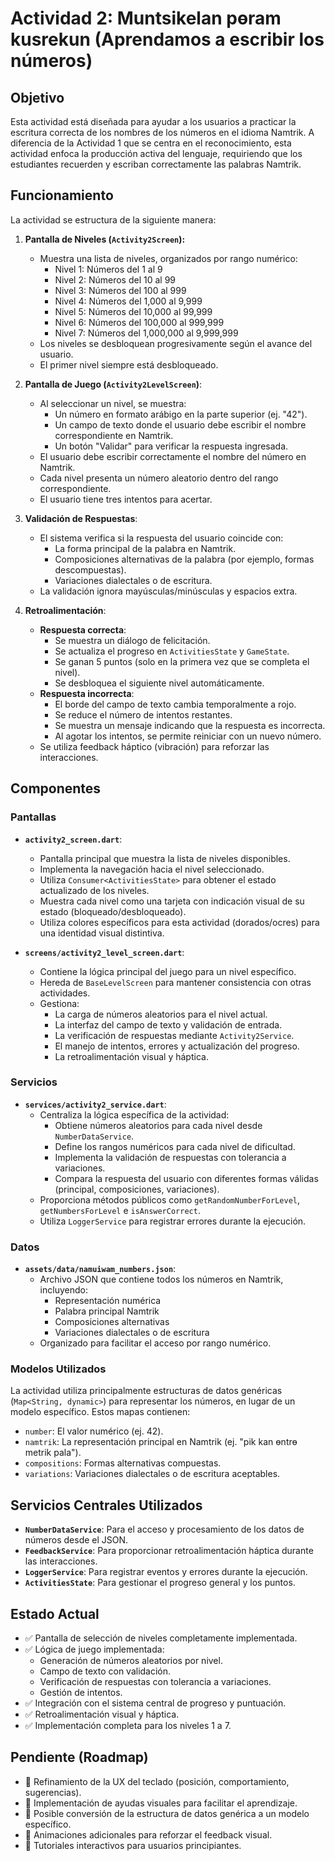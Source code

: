 # Actividad 2: Muntsikelan pөram kusrekun (Aprendamos a escribir los números)

## Objetivo

Esta actividad está diseñada para ayudar a los usuarios a practicar la escritura correcta de los nombres de los números en el idioma Namtrik. A diferencia de la Actividad 1 que se centra en el reconocimiento, esta actividad enfoca la producción activa del lenguaje, requiriendo que los estudiantes recuerden y escriban correctamente las palabras Namtrik.

## Funcionamiento

La actividad se estructura de la siguiente manera:

1. **Pantalla de Niveles (`Activity2Screen`):** 
   * Muestra una lista de niveles, organizados por rango numérico:
     * Nivel 1: Números del 1 al 9
     * Nivel 2: Números del 10 al 99
     * Nivel 3: Números del 100 al 999
     * Nivel 4: Números del 1,000 al 9,999
     * Nivel 5: Números del 10,000 al 99,999
     * Nivel 6: Números del 100,000 al 999,999
     * Nivel 7: Números del 1,000,000 al 9,999,999
   * Los niveles se desbloquean progresivamente según el avance del usuario.
   * El primer nivel siempre está desbloqueado.

2. **Pantalla de Juego (`Activity2LevelScreen`)**:
   * Al seleccionar un nivel, se muestra:
     * Un número en formato arábigo en la parte superior (ej. "42").
     * Un campo de texto donde el usuario debe escribir el nombre correspondiente en Namtrik.
     * Un botón "Validar" para verificar la respuesta ingresada.
   * El usuario debe escribir correctamente el nombre del número en Namtrik.
   * Cada nivel presenta un número aleatorio dentro del rango correspondiente.
   * El usuario tiene tres intentos para acertar.

3. **Validación de Respuestas**:
   * El sistema verifica si la respuesta del usuario coincide con:
     * La forma principal de la palabra en Namtrik.
     * Composiciones alternativas de la palabra (por ejemplo, formas descompuestas).
     * Variaciones dialectales o de escritura.
   * La validación ignora mayúsculas/minúsculas y espacios extra.

4. **Retroalimentación**:
   * **Respuesta correcta**: 
     * Se muestra un diálogo de felicitación.
     * Se actualiza el progreso en `ActivitiesState` y `GameState`.
     * Se ganan 5 puntos (solo en la primera vez que se completa el nivel).
     * Se desbloquea el siguiente nivel automáticamente.
   * **Respuesta incorrecta**: 
     * El borde del campo de texto cambia temporalmente a rojo.
     * Se reduce el número de intentos restantes.
     * Se muestra un mensaje indicando que la respuesta es incorrecta.
     * Al agotar los intentos, se permite reiniciar con un nuevo número.
   * Se utiliza feedback háptico (vibración) para reforzar las interacciones.

## Componentes

### Pantallas

* **`activity2_screen.dart`**: 
  * Pantalla principal que muestra la lista de niveles disponibles.
  * Implementa la navegación hacia el nivel seleccionado.
  * Utiliza `Consumer<ActivitiesState>` para obtener el estado actualizado de los niveles.
  * Muestra cada nivel como una tarjeta con indicación visual de su estado (bloqueado/desbloqueado).
  * Utiliza colores específicos para esta actividad (dorados/ocres) para una identidad visual distintiva.

* **`screens/activity2_level_screen.dart`**: 
  * Contiene la lógica principal del juego para un nivel específico.
  * Hereda de `BaseLevelScreen` para mantener consistencia con otras actividades.
  * Gestiona:
    * La carga de números aleatorios para el nivel actual.
    * La interfaz del campo de texto y validación de entrada.
    * La verificación de respuestas mediante `Activity2Service`.
    * El manejo de intentos, errores y actualización del progreso.
    * La retroalimentación visual y háptica.

### Servicios

* **`services/activity2_service.dart`**: 
  * Centraliza la lógica específica de la actividad:
    * Obtiene números aleatorios para cada nivel desde `NumberDataService`.
    * Define los rangos numéricos para cada nivel de dificultad.
    * Implementa la validación de respuestas con tolerancia a variaciones.
    * Compara la respuesta del usuario con diferentes formas válidas (principal, composiciones, variaciones).
  * Proporciona métodos públicos como `getRandomNumberForLevel`, `getNumbersForLevel` e `isAnswerCorrect`.
  * Utiliza `LoggerService` para registrar errores durante la ejecución.

### Datos

* **`assets/data/namuiwam_numbers.json`**: 
  * Archivo JSON que contiene todos los números en Namtrik, incluyendo:
    * Representación numérica
    * Palabra principal Namtrik
    * Composiciones alternativas
    * Variaciones dialectales o de escritura
  * Organizado para facilitar el acceso por rango numérico.

### Modelos Utilizados

La actividad utiliza principalmente estructuras de datos genéricas (`Map<String, dynamic>`) para representar los números, en lugar de un modelo específico. Estos mapas contienen:

* `number`: El valor numérico (ej. 42).
* `namtrik`: La representación principal en Namtrik (ej. "pik kan ɵntrɵ metrik pala").
* `compositions`: Formas alternativas compuestas.
* `variations`: Variaciones dialectales o de escritura aceptables.

## Servicios Centrales Utilizados

* **`NumberDataService`**: Para el acceso y procesamiento de los datos de números desde el JSON.
* **`FeedbackService`**: Para proporcionar retroalimentación háptica durante las interacciones.
* **`LoggerService`**: Para registrar eventos y errores durante la ejecución.
* **`ActivitiesState`**: Para gestionar el progreso general y los puntos.

## Estado Actual

* ✅ Pantalla de selección de niveles completamente implementada.
* ✅ Lógica de juego implementada: 
  * Generación de números aleatorios por nivel.
  * Campo de texto con validación.
  * Verificación de respuestas con tolerancia a variaciones.
  * Gestión de intentos.
* ✅ Integración con el sistema central de progreso y puntuación.
* ✅ Retroalimentación visual y háptica.
* ✅ Implementación completa para los niveles 1 a 7.

## Pendiente (Roadmap)

* 🔄 Refinamiento de la UX del teclado (posición, comportamiento, sugerencias).
* 🔄 Implementación de ayudas visuales para facilitar el aprendizaje.
* 🔄 Posible conversión de la estructura de datos genérica a un modelo específico.
* 🔄 Animaciones adicionales para reforzar el feedback visual.
* 🔄 Tutoriales interactivos para usuarios principiantes.
